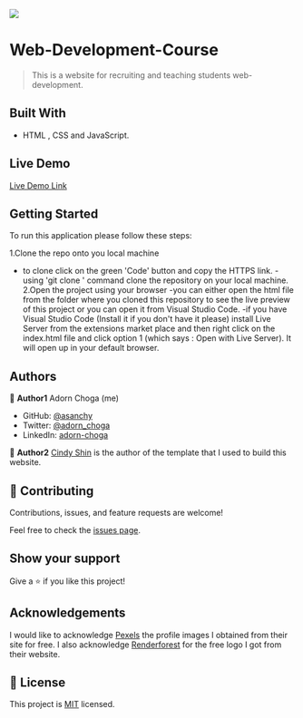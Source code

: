 ![](https://img.shields.io/badge/Microverse-blueviolet)

# Web-Development-Course

> This is a website for recruiting and teaching students web-development.

## Built With

- HTML , CSS and JavaScript.

## Live Demo

[Live Demo Link](https://ackonsamuel.github.io/Capstone-Project-html-css-js/)


## Getting Started

To run this application please follow these steps:

1.Clone the repo onto you local machine
  - to clone click on the green 'Code' button and copy the HTTPS link.
  -using 'git clone <link>' command clone the repository on your local machine.
2.Open the project using your browser
  -you can either open the html file from the folder where you cloned this repository to see the live preview of this project or you can open it from Visual Studio Code.
  -if you have  Visual Studio Code (Install it if you don't have it please) install Live Server from the extensions market place and then right click on the index.html file and click option 1 (which says : Open with Live Server). It will open up in your default browser.


## Authors

👤 **Author1**
Adorn Choga (me)

- GitHub: [@asanchy](https://github.com/AckonSamuel)
- Twitter: [@adorn_choga](https://twitter.com/AckonSamuel2)
- LinkedIn: [adorn-choga](https://www.linkedin.com/in/samuel-ackon-882717190/)

👤 **Author2**
[Cindy Shin](https://www.behance.net/adagio07) is the author of the template that I used to build this website.


## 🤝 Contributing

Contributions, issues, and feature requests are welcome!

Feel free to check the [issues page](../../issues/).

## Show your support

Give a ⭐️ if you like this project!

## Acknowledgements

I would like to acknowledge [Pexels](https://www.pexels.com/) the profile images I obtained from their site for free.
I also acknowledge [Renderforest](https://www.renderforest.com) for the free logo I got from their website.

## 📝 License

This project is [MIT](./MIT.md) licensed.
